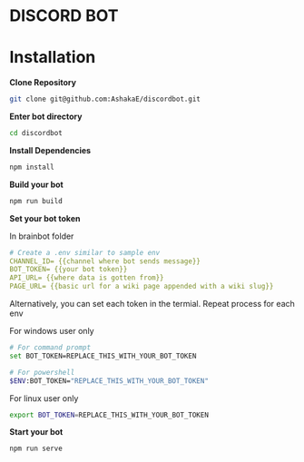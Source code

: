 # DISCORD BOT

# Installation

**Clone Repository**

```bash
git clone git@github.com:AshakaE/discordbot.git
```

**Enter bot directory**

```bash
cd discordbot
```

**Install Dependencies**

```bash
npm install
```

**Build your bot**

```bash
npm run build
```

**Set your bot token**

In brainbot folder
```yml
# Create a .env similar to sample env
CHANNEL_ID= {{channel where bot sends message}}
BOT_TOKEN= {{your bot token}}
API_URL= {{where data is gotten from}}
PAGE_URL= {{basic url for a wiki page appended with a wiki slug}}
```
Alternatively, you can set each token in the termial. Repeat process for each env

For windows user only

```bash
# For command prompt
set BOT_TOKEN=REPLACE_THIS_WITH_YOUR_BOT_TOKEN

# For powershell
$ENV:BOT_TOKEN="REPLACE_THIS_WITH_YOUR_BOT_TOKEN"
```

For linux user only

```bash
export BOT_TOKEN=REPLACE_THIS_WITH_YOUR_BOT_TOKEN
```

**Start your bot**

```bash
npm run serve
```

